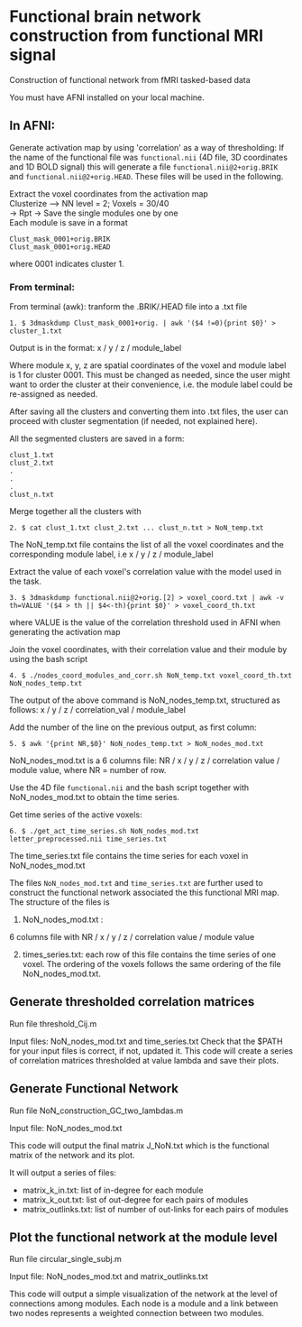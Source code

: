 # Functional brain network construction from functional MRI signal
Construction of functional network from fMRI tasked-based data

You must have AFNI installed on your local machine.

## In AFNI:

Generate activation map by using 'correlation' as a way of thresholding:
If the name of the functional file was `functional.nii` (4D file, 3D coordinates 
and 1D BOLD signal) this will generate a file  `functional.nii@2+orig.BRIK` and 
`functional.nii@2+orig.HEAD`. These files
will be used in the following.

Extract the voxel coordinates from the activation map <br/>
Clusterize --> NN level = 2; Voxels = 30/40<br/>
-> Rpt -> Save the single modules one by one<br/>
Each module is save in a format 
```
Clust_mask_0001+orig.BRIK
Clust_mask_0001+orig.HEAD
```
where 0001 indicates cluster 1.<br/>

### From terminal:

From terminal (awk): tranform the .BRIK/.HEAD file into a .txt file
```
1. $ 3dmaskdump Clust_mask_0001+orig. | awk '($4 !=0){print $0}' > cluster_1.txt
```
Output is in the format: x / y / z / module_label

Where module x, y, z are spatial coordinates of the voxel and module label is 1 for cluster 0001. This must be changed as needed, since the user might want to order the cluster at their convenience, i.e. the module label could be re-assigned as needed.

After saving all the clusters and converting them into .txt files, the user can proceed with cluster segmentation (if needed, not explained here).

All the segmented clusters are saved in a form:
```
clust_1.txt
clust_2.txt
.
.
.
clust_n.txt
```
Merge together all the clusters with 
```
2. $ cat clust_1.txt clust_2.txt ... clust_n.txt > NoN_temp.txt
```
The NoN_temp.txt file contains the list of all the voxel coordinates and the corresponding module label, i.e x / y / z / module_label

Extract the value of each voxel's correlation value with the model used in the task.

```
3. $ 3dmaskdump functional.nii@2+orig.[2] > voxel_coord.txt | awk -v th=VALUE '($4 > th || $4<-th){print $0}' > voxel_coord_th.txt
```

where VALUE is the value of the correlation threshold used in AFNI when generating the activation map

Join the voxel coordinates, with their correlation value and their module by using the bash script

```
4. $ ./nodes_coord_modules_and_corr.sh NoN_temp.txt voxel_coord_th.txt NoN_nodes_temp.txt
```

The output of the above command is NoN_nodes_temp.txt, structured as follows: x / y / z / correlation_val / module_label

Add the number of the line on the previous output, as first column:

```
5. $ awk '{print NR,$0}' NoN_nodes_temp.txt > NoN_nodes_mod.txt
```

NoN_nodes_mod.txt is a 6 columns file: NR / x / y / z / correlation value / module value, where NR = number of row. 

Use the 4D file `functional.nii` and the bash script together with NoN_nodes_mod.txt to obtain the time series.

Get time series of the active voxels:

```
6. $ ./get_act_time_series.sh NoN_nodes_mod.txt letter_preprocessed.nii time_series.txt
```

The time_series.txt file contains the time series for each voxel in NoN_nodes_mod.txt

The files `NoN_nodes_mod.txt` and `time_series.txt` are further used to construct the functional network 
associated the this functional MRI map. The structure of the files is

1. NoN_nodes_mod.txt : 

6 columns file with NR / x / y / z / correlation value / module value


2. times_series.txt: 
each row of this file contains the time series of one voxel. The ordering of the voxels follows the same ordering of the file NoN_nodes_mod.txt. 

## Generate thresholded correlation matrices 
Run file threshold_Cij.m

Input files: NoN_nodes_mod.txt and time_series.txt
Check that the $PATH for your input files is correct, if not, updated it. This code will create a series of correlation matrices thresholded at value lambda and save their plots.

## Generate Functional Network
Run file NoN_construction_GC_two_lambdas.m

Input file: NoN_nodes_mod.txt

This code will output the final matrix J_NoN.txt which is the functional matrix of the network and its plot.

It will output a series of files:
- matrix_k_in.txt: list of in-degree for each module
- matrix_k_out.txt: list of out-degree for each pairs of modules
- matrix_outlinks.txt: list of number of out-links for each pairs of modules

## Plot the functional network at the module level

Run file circular_single_subj.m

Input file: NoN_nodes_mod.txt and matrix_outlinks.txt

This code will output a simple visualization of the network at the level of connections among modules. Each node is a module and a link between two nodes represents a weighted connection between two modules. 







